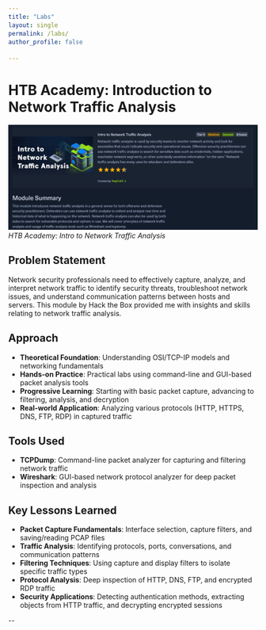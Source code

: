 ```yaml
---
title: "Labs"
layout: single
permalink: /labs/
author_profile: false

---
```


# HTB Academy: Introduction to Network Traffic Analysis

![Network Traffic Analysis](./images/lab1.JPG)
*HTB Academy: Intro to Network Traffic Analysis*

## Problem Statement
Network security professionals need to effectively capture, analyze, and interpret network traffic to identify security threats, troubleshoot network issues, and understand communication patterns between hosts and servers. This module by Hack the Box provided me with insights and skills relating to network traffic analysis.

## Approach
- **Theoretical Foundation**: Understanding OSI/TCP-IP models and networking fundamentals
- **Hands-on Practice**: Practical labs using command-line and GUI-based packet analysis tools
- **Progressive Learning**: Starting with basic packet capture, advancing to filtering, analysis, and decryption
- **Real-world Application**: Analyzing various protocols (HTTP, HTTPS, DNS, FTP, RDP) in captured traffic

## Tools Used
- **TCPDump**: Command-line packet analyzer for capturing and filtering network traffic
- **Wireshark**: GUI-based network protocol analyzer for deep packet inspection and analysis

## Key Lessons Learned
- **Packet Capture Fundamentals**: Interface selection, capture filters, and saving/reading PCAP files
- **Traffic Analysis**: Identifying protocols, ports, conversations, and communication patterns
- **Filtering Techniques**: Using capture and display filters to isolate specific traffic types
- **Protocol Analysis**: Deep inspection of HTTP, DNS, FTP, and encrypted RDP traffic
- **Security Applications**: Detecting authentication methods, extracting objects from HTTP traffic, and decrypting encrypted sessions

--